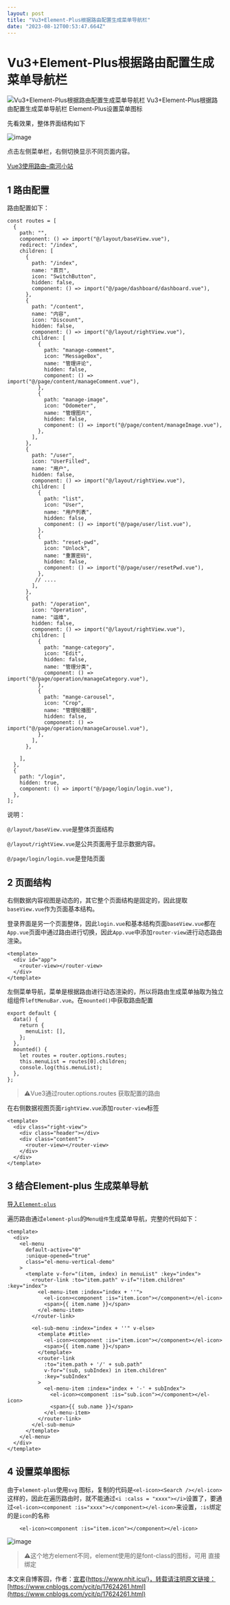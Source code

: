```yaml
---
layout: post
title: "Vu3+Element-Plus根据路由配置生成菜单导航栏"
date: "2023-08-12T00:53:47.664Z"
---
```

Vu3+Element-Plus根据路由配置生成菜单导航栏
=============================

![Vu3+Element-Plus根据路由配置生成菜单导航栏](https://img2023.cnblogs.com/blog/1196228/202308/1196228-20230812043520193-1265310590.png) Vu3+Element-Plus根据路由配置生成菜单导航栏 Element-Plus设置菜单图标

先看效果，整体界面结构如下

![image](https://jsd.cdn.zzko.cn/gh/YuanjunXu/Images@main/src/image.4few4wtl3uyo.jpg)

点击左侧菜单栏，右侧切换显示不同页面内容。

[Vue3使用路由–南河小站](https://www.nhit.icu/archives/125/)

1 路由配置
------

路由配置如下：

    const routes = [
      {
        path: "",
        component: () => import("@/layout/baseView.vue"),
        redirect: "/index",
        children: [
          {
            path: "/index",
            name: "首页",
            icon: "SwitchButton",
            hidden: false,
            component: () => import("@/page/dashboard/dashboard.vue"),
          },
          {
            path: "/content",
            name: "内容",
            icon: "Discount",
            hidden: false,
            component: () => import("@/layout/rightView.vue"),
            children: [
              {
                path: "manage-comment",
                icon: "MessageBox",
                name: "管理评论",
                hidden: false,
                component: () => import("@/page/content/manageComment.vue"),
              },
              {
                path: "manage-image",
                icon: "Odometer",
                name: "管理图片",
                hidden: false,
                component: () => import("@/page/content/manageImage.vue"),
              },
            ],
          },
          {
            path: "/user",
            icon: "UserFilled",
            name: "用户",
            hidden: false,
            component: () => import("@/layout/rightView.vue"),
            children: [
              {
                path: "list",
                icon: "User",
                name: "用户列表",
                hidden: false,
                component: () => import("@/page/user/list.vue"),
              },
              {
                path: "reset-pwd",
                icon: "Unlock",
                name: "重置密码",
                hidden: false,
                component: () => import("@/page/user/resetPwd.vue"),
              },
             // ....
            ],
          },
          {
            path: "/operation",
            icon: "Operation",
            name: "运维",
            hidden: false,
            component: () => import("@/layout/rightView.vue"),
            children: [
              {
                path: "mange-category",
                icon: "Edit",
                hidden: false,
                name: "管理分类",
                component: () => import("@/page/operation/manageCategory.vue"),
              },
              {
                path: "mange-carousel",
                icon: "Crop",
                name: "管理轮播图",
                hidden: false,
                component: () => import("@/page/operation/manageCarousel.vue"),
              },
            ],
          },
          
        ],
      },
      {
        path: "/login",
        hidden: true,
        component: () => import("@/page/login/login.vue"),
      },
    ];
    

说明：

`@/layout/baseView.vue`是整体页面结构

`@/layout/rightView.vue`是公共页面用于显示数据内容。

`@/page/login/login.vue`是登陆页面

2 页面结构
------

右侧数据内容视图是动态的，其它整个页面结构是固定的，因此提取`baseView.vue`作为页面基本结构。

登录界面是另一个页面整体，因此`login.vue`和基本结构页面`baseView.vue`都在`App.vue`页面中通过路由进行切换，因此`App.vue`中添加`router-view`进行动态路由渲染。

    <template>
      <div id="app">
        <router-view></router-view>
      </div>
    </template>
    

左侧菜单导航，菜单是根据路由进行动态渲染的，所以将路由生成菜单抽取为独立组组件`leftMenuBar.vue`。在`mounted()`中获取路由配置

    export default {
      data() {
        return {
          menuList: [],
        };
      },
      mounted() {
        let routes = router.options.routes;
        this.menuList = routes[0].children;
        console.log(this.menuList);
      },
    };
    

> ⚠️Vue3通过router.options.routes 获取配置的路由

在右侧数据视图页面`rightView.vue`添加`router-view`标签

    <template>
      <div class="right-view">
        <div class="header"></div>
        <div class="content">
          <router-view></router-view>
        </div>
      </div>
    </template>
    

3 结合Element-plus 生成菜单导航
-----------------------

[导入`Element-plus`](https://element-plus.org/zh-CN/guide/quickstart.html)

遍历路由通过`element-plus`的`Menu组件`生成菜单导航，完整的代码如下：

    <template>
      <div>
        <el-menu
          default-active="0"
          :unique-opened="true"
          class="el-menu-vertical-demo"
        >
          <template v-for="(item, index) in menuList" :key="index">
            <router-link :to="item.path" v-if="!item.children" :key="index">
              <el-menu-item :index="index + ''">
                <el-icon><component :is="item.icon"></component></el-icon>
                <span>{{ item.name }}</span>
              </el-menu-item>
            </router-link>
    
            <el-sub-menu :index="index + ''" v-else>
              <template #title>
                <el-icon><component :is="item.icon"></component></el-icon>
                <span>{{ item.name }}</span>
              </template>
              <router-link
                :to="item.path + '/' + sub.path"
                v-for="(sub, subIndex) in item.children"
                :key="subIndex"
              >
                <el-menu-item :index="index + '-' + subIndex">
                  <el-icon><component :is="sub.icon"></component></el-icon>
                  <span>{{ sub.name }}</span>
                </el-menu-item>
              </router-link>
            </el-sub-menu>
          </template>
        </el-menu>
      </div>
    </template>
    

4 设置菜单图标
--------

由于`element-plus`使用`svg` 图标，复制的代码是`<el-icon><Search /></el-icon>`这样的，因此在遍历路由时，就不能通过`<i :calss = "xxxx"></i>`设置了，要通过`<el-icon><component :is="xxxx"></component></el-icon>`来设置，`:is`绑定的是`icon`的名称

        <el-icon><component :is="item.icon"></component></el-icon>
    

![image](https://jsd.cdn.zzko.cn/gh/YuanjunXu/Images@main/src/image.6nutfhkrh1j4.jpg)

> ⚠️这个地方element不同，element使用的是font-class的图标，可用 直接绑定

本文来自博客园，作者：[宣君](https://www.cnblogs.com/ycit/){https://www.nhit.icu/}，转载请注明原文链接：[https://www.cnblogs.com/ycit/p/17624261.html](https://www.cnblogs.com/ycit/p/17624261.html)